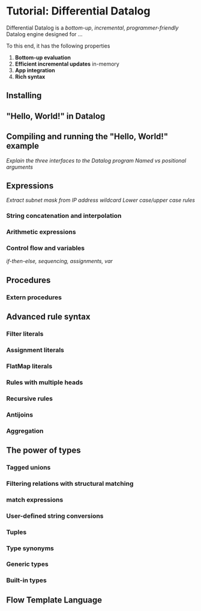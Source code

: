# Tutorial: Differential Datalog

Differential Datalog is a *bottom-up*, *incremental*, *programmer-friendly* Datalog engine designed for ...

To this end, it has the following properties

1. **Bottom-up evaluation**
1. **Efficient incremental updates** in-memory
1. **App integration**
1. **Rich syntax**

## Installing

## "Hello, World!" in Datalog

## Compiling and running the "Hello, World!" example

*Explain the three interfaces to the Datalog program*
*Named vs positional arguments*

## Expressions

*Extract subnet mask from IP address*
*wildcard*
*Lower case/upper case rules*

### String concatenation and interpolation

### Arithmetic expressions

### Control flow and variables

*if-then-else, sequencing, assignments, var*

## Procedures

### Extern procedures

## Advanced rule syntax

### Filter literals

### Assignment literals

### FlatMap literals

### Rules with multiple heads

### Recursive rules

### Antijoins

### Aggregation

## The power of types

### Tagged unions

### Filtering relations with structural matching

### match expressions

### User-defined string conversions

### Tuples

### Type synonyms

### Generic types

### Built-in types

## Flow Template Language
